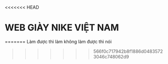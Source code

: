<<<<<<< HEAD
# WEB GIÀY NIKE VIỆT NAM
=======
Làm được thì làm không làm được thì nói 
>>>>>>> 566f0c717942b8f1886d04835723046c748062d9
